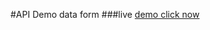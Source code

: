 #API Demo data form
###live [demo click now](https://67a227402c06c21379767279--heartfelt-sunburst-57bd90.netlify.app/)
